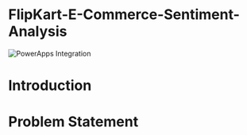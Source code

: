 # FlipKart-E-Commerce-Sentiment-Analysis


![PowerApps Integration](https://github.com/user-attachments/assets/74f117cd-a4a2-4b01-af87-d1fa5429a460)

# Introduction


# Problem Statement
